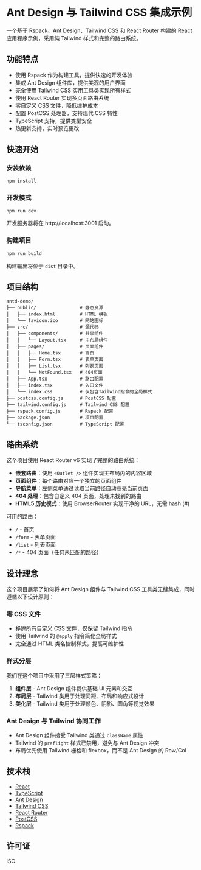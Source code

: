 # Ant Design 与 Tailwind CSS 集成示例

一个基于 Rspack、Ant Design、Tailwind CSS 和 React Router 构建的 React 应用程序示例，采用纯 Tailwind 样式和完整的路由系统。

## 功能特点

- 使用 Rspack 作为构建工具，提供快速的开发体验
- 集成 Ant Design 组件库，提供美观的用户界面
- 完全使用 Tailwind CSS 实用工具类实现所有样式
- 使用 React Router 实现多页面路由系统
- 零自定义 CSS 文件，降低维护成本
- 配置 PostCSS 处理器，支持现代 CSS 特性
- TypeScript 支持，提供类型安全
- 热更新支持，实时预览更改

## 快速开始

### 安装依赖

```bash
npm install
```

### 开发模式

```bash
npm run dev
```

开发服务器将在 http://localhost:3001 启动。

### 构建项目

```bash
npm run build
```

构建输出将位于 `dist` 目录中。

## 项目结构

```
antd-demo/
├── public/                # 静态资源
│   ├── index.html         # HTML 模板
│   └── favicon.ico        # 网站图标
├── src/                   # 源代码
│   ├── components/        # 共享组件
│   │   └── Layout.tsx     # 主布局组件
│   ├── pages/             # 页面组件
│   │   ├── Home.tsx       # 首页
│   │   ├── Form.tsx       # 表单页面
│   │   ├── List.tsx       # 列表页面
│   │   └── NotFound.tsx   # 404页面
│   ├── App.tsx            # 路由配置
│   ├── index.tsx          # 入口文件
│   └── index.css          # 仅包含Tailwind指令的全局样式
├── postcss.config.js      # PostCSS 配置
├── tailwind.config.js     # Tailwind CSS 配置
├── rspack.config.js       # Rspack 配置
├── package.json           # 项目配置
└── tsconfig.json          # TypeScript 配置
```

## 路由系统

这个项目使用 React Router v6 实现了完整的路由系统：

- **嵌套路由**：使用 `<Outlet />` 组件实现主布局内的内容区域
- **页面组件**：每个路由对应一个独立的页面组件
- **导航菜单**：左侧菜单通过读取当前路径自动高亮当前页面
- **404 处理**：包含自定义 404 页面，处理未找到的路由
- **HTML5 历史模式**：使用 BrowserRouter 实现干净的 URL，无需 hash (#)

可用的路由：

- `/` - 首页
- `/form` - 表单页面
- `/list` - 列表页面
- `/*` - 404 页面（任何未匹配的路径）

## 设计理念

这个项目展示了如何将 Ant Design 组件与 Tailwind CSS 工具类无缝集成，同时遵循以下设计原则：

### 零 CSS 文件

- 移除所有自定义 CSS 文件，仅保留 Tailwind 指令
- 使用 Tailwind 的 `@apply` 指令简化全局样式
- 完全通过 HTML 类名控制样式，提高可维护性

### 样式分层

我们在这个项目中采用了三层样式策略：

1. **组件层** - Ant Design 组件提供基础 UI 元素和交互
2. **布局层** - Tailwind 类用于处理间距、布局和响应式设计
3. **美化层** - Tailwind 类用于处理颜色、阴影、圆角等视觉效果

### Ant Design 与 Tailwind 协同工作

- Ant Design 组件接受 Tailwind 类通过 `className` 属性
- Tailwind 的 `preflight` 样式已禁用，避免与 Ant Design 冲突
- 布局优先使用 Tailwind 栅格和 flexbox，而不是 Ant Design 的 Row/Col

## 技术栈

- [React](https://reactjs.org/)
- [TypeScript](https://www.typescriptlang.org/)
- [Ant Design](https://ant.design/)
- [Tailwind CSS](https://tailwindcss.com/)
- [React Router](https://reactrouter.com/)
- [PostCSS](https://postcss.org/)
- [Rspack](https://www.rspack.dev/)

## 许可证

ISC
